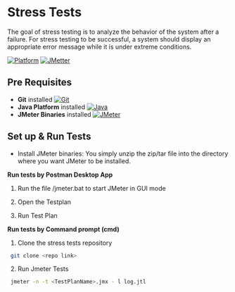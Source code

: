 # Stress Tests

The goal of stress testing is to analyze the behavior of the system after a failure. For stress testing to be successful, a system should display an appropriate error message while it is under extreme conditions.

[![Platform](https://img.shields.io/badge/platform-%20win--64-lightgrey)](https://www.educba.com/linux-vs-windows/)
[![JMetter](https://img.shields.io/badge/platform-Jmeter-yellow)](https://jmeter.apache.org/)

## Pre Requisites
* **Git** installed [![Git](https://img.shields.io/badge/Download-grey)](https://git-scm.com/downloads)
* **Java Platform** installed [![Java](https://img.shields.io/badge/Download-grey)](https://www.oracle.com/java/technologies/javase-downloads.html)
* **JMeter Binaries** installed  [![JMeter](https://img.shields.io/badge/Download-grey)](http://jmeter.apache.org/download_jmeter.cgi)

## Set up & Run Tests

* Install JMeter binaries: You simply unzip the zip/tar file into the directory where you want JMeter to be installed. 

**Run tests by Postman Desktop App**

1. Run the file <Localdirectory>/jmeter.bat to start JMeter in GUI mode

2. Open the Testplan

3. Run Test Plan

**Run tests by Command prompt (cmd)**

1. Clone the stress tests repository

```bash
 git clone <repo link>
```

2. Run Jmeter Tests

```bash
 jmeter -n -t <TestPlanName>.jmx - l log.jtl
```